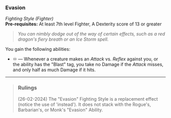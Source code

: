 ### Evasion
*Fighting Style (Fighter)*  
**Pre-requisites:** At least 7th level Fighter, A Dexterity score of 13 or greater  

> *You can nimbly dodge out of the way of certain effects, such as a red dragon's fiery breath or an Ice Storm spell.*

You gain the following abilities:
* ♾️ — Whenever a creature makes an *Attack* vs. *Reflex* against you, or the ability has the "Blast" tag, you take no Damage if the *Attack* misses, and only half as much Damage if it hits.

---

> ### Rulings
>
> (26-02-2024) The "Evasion" Fighting Style is a replacement effect (notice the use of 'instead'). It does not stack with the Rogue's, Barbarian's, or Monk's "Evasion" Ability.
